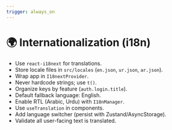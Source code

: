 ```yaml
---
trigger: always_on
---
```


# 🌍 Internationalization (i18n)

- Use `react-i18next` for translations.
- Store locale files in `src/locales` (`en.json`, `ur.json`, `ar.json`).
- Wrap app in `I18nextProvider`.
- Never hardcode strings; use `t()`.
- Organize keys by feature (`auth.login.title`).
- Default fallback language: English.
- Enable RTL (Arabic, Urdu) with `I18nManager`.
- Use `useTranslation` in components.
- Add language switcher (persist with Zustand/AsyncStorage).
- Validate all user-facing text is translated.